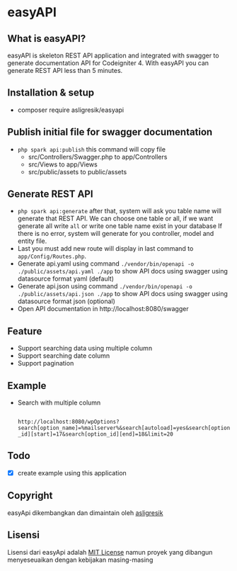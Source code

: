 # easyAPI

## What is easyAPI?

easyAPI is skeleton REST API application and integrated with swagger to generate documentation API for Codeigniter 4.
With easyAPI you can generate REST API less than 5 minutes.

## Installation & setup

- composer require asligresik/easyapi 
## Publish initial file for swagger documentation
- `php spark api:publish` this command will copy file 
    - src/Controllers/Swagger.php to app/Controllers
    - src/Views to app/Views
    - src/public/assets to public/assets
## Generate REST API
- `php spark api:generate`
after that, system will ask you table name will generate that REST API. We can choose one table or all, if we want generate all write `all` or write one table name exist in your database
If there is no error, system will generate for you controller, model and entity file.
- Last you must add new route will display in last command to `app/Config/Routes.php`.
- Generate api.yaml using command `./vendor/bin/openapi -o ./public/assets/api.yaml ./app` to show API docs using swagger using datasource format yaml (default)
- Generate api.json using command `./vendor/bin/openapi -o ./public/assets/api.json ./app` to show API docs using swagger using datasource format json (optional)
- Open API documentation in http://localhost:8080/swagger

## Feature
- Support searching data using multiple column
- Support searching date column
- Support pagination

## Example
- Search with multiple column 
    ```curl -X GET "http://localhost:8080/wpOptions?search[option_name]=%mailserver%&search[autoload]=yes&search[option_id][start]=17&search[option_id][end]=18&limit=20" -H  "accept: application/json" -H  "Authorization: Bearer eyJ0eXAiOiJKV1QiLCJhbGciOiJIUzI1NiJ9.eyJhdWQiOiJodHRwOlwvXC9sb2NhbGhvc3Q6ODA4MCIsImlhdCI6MTM1Njk5OTUyNCwiZW1haWwiOiJ0ZXMiLCJuYmYiOjEzNTcwMDAwMDB9.Pg4laqjebIDLzoFDS0ySnOKOueKLWjnXwWILsSmVsVI"
    ```

    ```http://localhost:8080/wpOptions?search[option_name]=%mailserver%&search[autoload]=yes&search[option_id][start]=17&search[option_id][end]=18&limit=20```

## Todo
- [X] create example using this application

## Copyright

easyApi dikembangkan dan dimaintain oleh [asligresik](https://github.com/pandigresik)

## Lisensi

Lisensi dari easyApi adalah [MIT License](LICENSE) namun proyek yang dibangun menyeseuaikan dengan kebijakan masing-masing